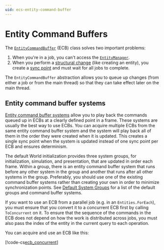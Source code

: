 ```yaml
---
uid: ecs-entity-command-buffer
---
```

# Entity Command Buffers

The [`EntityCommandBuffer`](xref:Unity.Entities.EntityCommandBuffer) (ECB) class solves two important problems:

1. When you're in a job, you can't access the [`EntityManager`](xref:Unity.Entities.EntityManager).
2. When you perform a [structural change](sync_points.md) (like creating an entity), you create a [sync point](sync_points.md) and must wait for all jobs to complete.

The `EntityCommandBuffer` abstraction allows you to queue up changes (from either a job or from the main thread) so that they can take effect later on the main thread.

## Entity command buffer systems
[Entity command buffer systems](xref:Unity.Entities.EntityCommandBufferSystem) allow you to play back the commands queued up in ECBs at a clearly defined point in a frame. These systems are usually the best way to use ECBs. You can acquire multiple ECBs from the same entity command buffer system and the system will play back all of them in the order they were created when it is updated. This creates a single sync point when the system is updated instead of one sync point per ECB and ensures determinism.

The default World initialization provides three system groups, for initialization, simulation, and presentation, that are updated in order each frame. Within a group, there is an entity command buffer system that runs before any other system in the group and another that runs after all other systems in the group. Preferably, you should use one of the existing command buffer systems rather than creating your own in order to minimize synchronization points. See [Default System Groups](system_update_order.md) for a list of the default groups and command buffer systems.

If you want to use an ECB from a parallel job (e.g. in an `Entities.ForEach`), you must ensure that you convert it to a concurrent ECB first by calling `ToConcurrent` on it. To ensure that the sequence of the commands in the ECB does not depend on how the work is distributed across jobs, you must also pass the index of the entity in the current query to each operation.

You can acquire and use an ECB like this:

[!code-cs[ecb_concurrent](../package/DocCodeSamples.Tests/EntityCommandBuffers.cs#ecb_concurrent)]